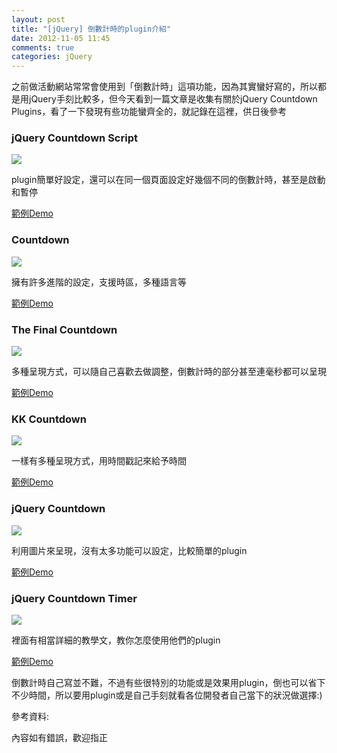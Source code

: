 ```yaml
---
layout: post
title: "[jQuery] 倒數計時的plugin介紹"
date: 2012-11-05 11:45
comments: true
categories: jQuery
---
```


之前做活動網站常常會使用到「倒數計時」這項功能，因為其實蠻好寫的，所以都是用jQuery手刻比較多，但今天看到一篇文章是收集有關於jQuery Countdown Plugins，看了一下發現有些功能蠻齊全的，就記錄在這裡，供日後參考

<!--more-->

### jQuery Countdown Script

<img src="https://lh5.googleusercontent.com/-q5CkXGDfwAo/UJc_Gp1lgEI/AAAAAAAAB2E/gjITVcyHIes/s480/lwt_post1.jpg" />

plugin簡單好設定，還可以在同一個頁面設定好幾個不同的倒數計時，甚至是啟動和暫停

<a href="http://www.littlewebthings.com/2010/02/jquery-countdown-script/" target="_blank">範例Demo</a>

### Countdown

<img src="https://lh6.googleusercontent.com/-pmIMh95RX54/UJc_Ga3R2dI/AAAAAAAAB2I/TR6Dtq4DHYw/s480/jquery-countdown.gif" />

擁有許多進階的設定，支援時區，多種語言等

<a href="http://keith-wood.name/countdown.html" target="_blank">範例Demo</a>

### The Final Countdown

<img src="https://lh4.googleusercontent.com/-q5WsQiLTJv4/UJc_FlYN8YI/AAAAAAAAB14/eR6HQ1RxIMo/s403/a1.jpg" />

多種呈現方式，可以隨自己喜歡去做調整，倒數計時的部分甚至連毫秒都可以呈現

<a href="https://github.com/hilios/jquery.countdown" target="_blank">範例Demo</a>

### KK Countdown

<img src="https://lh6.googleusercontent.com/-MKQU1yoPcpA/UJc_Fn8CqaI/AAAAAAAAB2A/AZs0VgXkuco/s600/2.jpg" />

一樣有多種呈現方式，用時間戳記來給予時間

<a href="http://krzysztof-furtak.pl/2010/05/kk-countdown-jquery-plugin/" target="_blank">範例Demo</a>

### jQuery Countdown

<img src="https://lh5.googleusercontent.com/-uIiwnxje1y0/UJdAu1w52KI/AAAAAAAAB2g/-ZVyh0o40DA/s520/3.jpg" />

利用圖片來呈現，沒有太多功能可以設定，比較簡單的plugin

<a href="http://code.google.com/p/jquery-countdown/" target="_blank">範例Demo</a>

### jQuery Countdown Timer

<img src="https://lh5.googleusercontent.com/-fmAgRmTcc40/UJc_FilzH0I/AAAAAAAAB18/qyyvqbxCZfU/s620/jquery-countdown-timer.jpg" />

裡面有相當詳細的教學文，教你怎麼使用他們的plugin

<a href="http://tutorialzine.com/2011/12/countdown-jquery/" target="_blank">範例Demo</a>

倒數計時自己寫並不難，不過有些很特別的功能或是效果用plugin，倒也可以省下不少時間，所以要用plugin或是自己手刻就看各位開發者自己當下的狀況做選擇:)

參考資料:

<a href="http://www.webresourcesdepot.com/jquery-countdown-plugins-for-coming-soon-pages/" target="_blank"></a>

內容如有錯誤，歡迎指正

